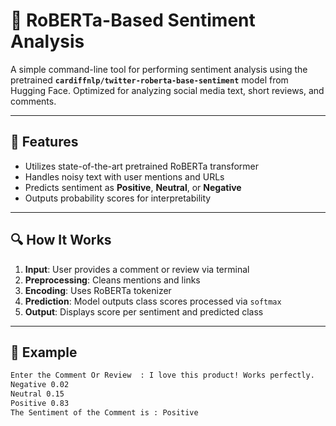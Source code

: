 # 🧠 RoBERTa-Based Sentiment Analysis

A simple command-line tool for performing sentiment analysis using the pretrained **`cardiffnlp/twitter-roberta-base-sentiment`** model from Hugging Face. Optimized for analyzing social media text, short reviews, and comments.

---

## 📌 Features

- Utilizes state-of-the-art pretrained RoBERTa transformer
- Handles noisy text with user mentions and URLs
- Predicts sentiment as **Positive**, **Neutral**, or **Negative**
- Outputs probability scores for interpretability

---

## 🔍 How It Works

1. **Input**: User provides a comment or review via terminal
2. **Preprocessing**: Cleans mentions and links
3. **Encoding**: Uses RoBERTa tokenizer
4. **Prediction**: Model outputs class scores processed via `softmax`
5. **Output**: Displays score per sentiment and predicted class

---

## 🧪 Example

```bash
Enter the Comment Or Review  : I love this product! Works perfectly.
Negative 0.02
Neutral 0.15
Positive 0.83
The Sentiment of the Comment is : Positive
